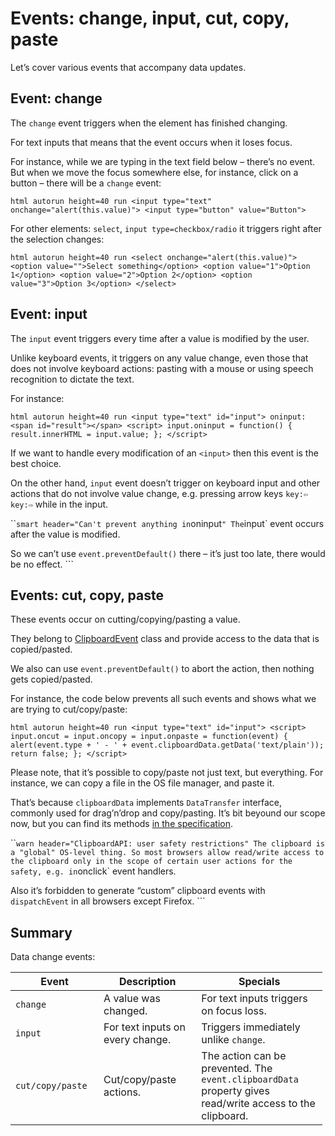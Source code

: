# Events: change, input, cut, copy, paste

Let’s cover various events that accompany data updates.

## Event: change

The `change` event triggers when the element has finished changing.

For text inputs that means that the event occurs when it loses focus.

For instance, while we are typing in the text field below – there’s no event. But when we move the focus somewhere else, for instance, click on a button – there will be a `change` event:

`html autorun height=40 run <input type="text" onchange="alert(this.value)"> <input type="button" value="Button">`

For other elements: `select`, `input type=checkbox/radio` it triggers right after the selection changes:

`html autorun height=40 run <select onchange="alert(this.value)"> <option value="">Select something</option> <option value="1">Option 1</option> <option value="2">Option 2</option> <option value="3">Option 3</option> </select>`

## Event: input

The `input` event triggers every time after a value is modified by the user.

Unlike keyboard events, it triggers on any value change, even those that does not involve keyboard actions: pasting with a mouse or using speech recognition to dictate the text.

For instance:

`html autorun height=40 run <input type="text" id="input"> oninput: <span id="result"></span> <script> input.oninput = function() { result.innerHTML = input.value; }; </script>`

If we want to handle every modification of an `<input>` then this event is the best choice.

On the other hand, `input` event doesn’t trigger on keyboard input and other actions that do not involve value change, e.g. pressing arrow keys `key:⇦` `key:⇨` while in the input.

\`\``smart header="Can't prevent anything in`oninput`" The`input\` event occurs after the value is modified.

So we can’t use `event.preventDefault()` there – it’s just too late, there would be no effect. \`\`\`

## Events: cut, copy, paste

These events occur on cutting/copying/pasting a value.

They belong to [ClipboardEvent](https://www.w3.org/TR/clipboard-apis/#clipboard-event-interfaces) class and provide access to the data that is copied/pasted.

We also can use `event.preventDefault()` to abort the action, then nothing gets copied/pasted.

For instance, the code below prevents all such events and shows what we are trying to cut/copy/paste:

`html autorun height=40 run <input type="text" id="input"> <script> input.oncut = input.oncopy = input.onpaste = function(event) { alert(event.type + ' - ' + event.clipboardData.getData('text/plain')); return false; }; </script>`

Please note, that it’s possible to copy/paste not just text, but everything. For instance, we can copy a file in the OS file manager, and paste it.

That’s because `clipboardData` implements `DataTransfer` interface, commonly used for drag’n’drop and copy/pasting. It’s bit beyound our scope now, but you can find its methods [in the specification](https://html.spec.whatwg.org/multipage/dnd.html#the-datatransfer-interface).

\`\``warn header="ClipboardAPI: user safety restrictions" The clipboard is a "global" OS-level thing. So most browsers allow read/write access to the clipboard only in the scope of certain user actions for the safety, e.g. in`onclick\` event handlers.

Also it’s forbidden to generate “custom” clipboard events with `dispatchEvent` in all browsers except Firefox. \`\`\`

## Summary

Data change events:

<table style="width:99%;"><colgroup><col style="width: 28%" /><col style="width: 31%" /><col style="width: 40%" /></colgroup><thead><tr class="header"><th>Event</th><th>Description</th><th>Specials</th></tr></thead><tbody><tr class="odd"><td><code>change</code></td><td>A value was changed.</td><td>For text inputs triggers on focus loss.</td></tr><tr class="even"><td><code>input</code></td><td>For text inputs on every change.</td><td>Triggers immediately unlike <code>change</code>.</td></tr><tr class="odd"><td><code>cut/copy/paste</code></td><td>Cut/copy/paste actions.</td><td>The action can be prevented. The <code>event.clipboardData</code> property gives read/write access to the clipboard.</td></tr></tbody></table>
